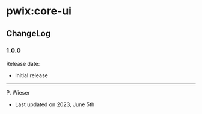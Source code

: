 # pwix:core-ui

## ChangeLog

### 1.0.0

Release date: 

- Initial release

---
P. Wieser
- Last updated on 2023, June 5th
